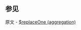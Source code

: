 ## 参见

原文 - [$replaceOne (aggregation)]( https://docs.mongodb.com/manual/reference/operator/aggregation/replaceOne/ )

